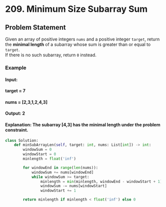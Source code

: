 # 209. Minimum Size Subarray Sum

## Problem Statement
Given an array of positive integers `nums` and a positive integer `target`, return the **minimal length** of a subarray whose sum is greater than or equal to `target`.  
If there is no such subarray, return `0` instead.

### **Example**
#### **Input:**
#### **target = 7**
#### **nums = [2,3,1,2,4,3]**
#### **Output: 2**
#### **Explanation: The subarray [4,3] has the minimal length under the problem constraint.**

```python
class Solution:
    def minSubArrayLen(self, target: int, nums: List[int]) -> int:
        windowSum = 0
        windowStart = 0
        minlength = float('inf')

        for windowEnd in range(len(nums)):
            windowSum += nums[windowEnd]
            while windowSum >= target:
                minlength = min(minlength, windowEnd - windowStart + 1)
                windowSum -= nums[windowStart]
                windowStart += 1

        return minlength if minlength < float('inf') else 0
